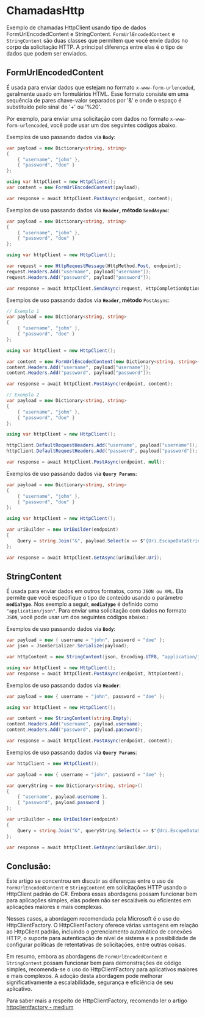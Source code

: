 # ChamadasHttp
Exemplo de chamadas HttpClient usando tipo de dados FormUrlEncodedContent e StringContent.
`FormUrlEncodedContent` e `StringContent` são duas classes que permitem que você envie dados no corpo da solicitação HTTP. A principal diferença entre elas é o tipo de dados que podem ser enviados.

## FormUrlEncodedContent

É usada para enviar dados que estejam no formato `x-www-form-urlencoded`, geralmente usado em formulários HTML. Esse formato consiste em uma sequência de pares chave-valor separados por '&' e onde o espaço é substituído pelo sinal de '+' ou '%20'.

Por exemplo, para enviar uma solicitação com dados no formato `x-www-form-urlencoded`, você pode usar um dos seguintes códigos abaixo.

Exemplos de uso passando dados via **`Body`**:

```csharp
var payload = new Dictionary<string, string>
{
    { "username", "john" },
    { "password", "doe" }
};

using var httpClient = new HttpClient();
var content = new FormUrlEncodedContent(payload);

var response = await httpClient.PostAsync(endpoint, content);
```

Exemplos de uso passando dados via **`Header`, método `SendAsync`**:

```csharp
var payload = new Dictionary<string, string>
{
    { "username", "john" },
    { "password", "doe" }
};

using var httpClient = new HttpClient();

var request = new HttpRequestMessage(HttpMethod.Post, endpoint);
request.Headers.Add("username", payload["username"]);
request.Headers.Add("password", payload["password"]);

var response = await httpClient.SendAsync(request, HttpCompletionOption.ResponseHeadersRead);
```

Exemplos de uso passando dados via **`Header`, método** `PostAsync`:

```csharp
// Exemplo 1
var payload = new Dictionary<string, string>
{
    { "username", "john" },
    { "password", "doe" }
};

using var httpClient = new HttpClient();

var content = new FormUrlEncodedContent(new Dictionary<string, string>());
content.Headers.Add("username", payload["username"]);
content.Headers.Add("password", payload["password"]);

var response = await httpClient.PostAsync(endpoint, content);

// Exemplo 2
var payload = new Dictionary<string, string>
{
    { "username", "john" },
    { "password", "doe" }
};

using var httpClient = new HttpClient();

httpClient.DefaultRequestHeaders.Add("username", payload["username"]);
httpClient.DefaultRequestHeaders.Add("password", payload["password"]);

var response = await httpClient.PostAsync(endpoint, null);
```

Exemplos de uso passando dados via **`Query Params`**:

```csharp
var payload = new Dictionary<string, string>
{
    { "username", "john" },
    { "password", "doe" }
};

using var httpClient = new HttpClient();

var uriBuilder = new UriBuilder(endpoint)
{
    Query = string.Join("&", payload.Select(x => $"{Uri.EscapeDataString(x.Key)}={Uri.EscapeDataString(x.Value)}"))
};

var response = await httpClient.GetAsync(uriBuilder.Uri);
```

## StringContent

É usada para enviar dados em outros formatos, como `JSON ou XML`. Ela permite que você especifique o tipo de conteúdo usando o parâmetro **`mediaType`**. Nos exemplo a seguir, **`mediaType`** é definido como `"application/json"`. Para enviar uma solicitação com dados no formato `JSON`, você pode usar um dos seguintes códigos abaixo.:

Exemplos de uso passando dados via **`Body`**:

```csharp
var payload = new { username = "john", password = "doe" };
var json = JsonSerializer.Serialize(payload);

var httpContent = new StringContent(json, Encoding.UTF8, "application/json");

using var httpClient = new HttpClient();
var response = await httpClient.PostAsync(endpoint, httpContent);
```

Exemplos de uso passando dados via **`Header`**:

```csharp
var payload = new { username = "john", password = "doe" };

using var httpClient = new HttpClient();

var content = new StringContent(string.Empty);
content.Headers.Add("username", payload.username);
content.Headers.Add("password", payload.password);

var response = await httpClient.PostAsync(endpoint, content);
```

Exemplos de uso passando dados via **`Query Params`**:

```csharp
var httpClient = new HttpClient();

var payload = new { username = "john", password = "doe" };

var queryString = new Dictionary<string, string>()
{
    { "username", payload.username },
    { "password", payload.password }
};

var uriBuilder = new UriBuilder(endpoint)
{
    Query = string.Join("&", queryString.Select(x => $"{Uri.EscapeDataString(x.Key)}={Uri.EscapeDataString(x.Value)}"))
};

var response = await httpClient.GetAsync(uriBuilder.Uri);
```
## Conclusão:

Este artigo se concentrou em discutir as diferenças entre o uso de `FormUrlEncodedContent` e `StringContent` em solicitações HTTP usando o HttpClient padrão do C#. Embora essas abordagens possam funcionar bem para aplicações simples, elas podem não ser escaláveis ou eficientes em aplicações maiores e mais complexas.

Nesses casos, a abordagem recomendada pela Microsoft é o uso do HttpClientFactory. O HttpClientFactory oferece várias vantagens em relação ao HttpClient padrão, incluindo o gerenciamento automático de conexões HTTP, o suporte para autenticação de nível de sistema e a possibilidade de configurar políticas de retentativas de solicitações, entre outras coisas.

Em resumo, embora as abordagens de `FormUrlEncodedContent` e `StringContent` possam funcionar bem para demonstrações de código simples, recomenda-se o uso do HttpClientFactory para aplicativos maiores e mais complexos. A adoção desta abordagem pode melhorar significativamente a escalabilidade, segurança e eficiência de seu aplicativo.

Para saber mais a respeito de HttpClientFactory, recomendo ler o artigo [httpclientfactory - medium](https://charlesgonzaga.medium.com/httpclientfactory-55dd337bb023)
